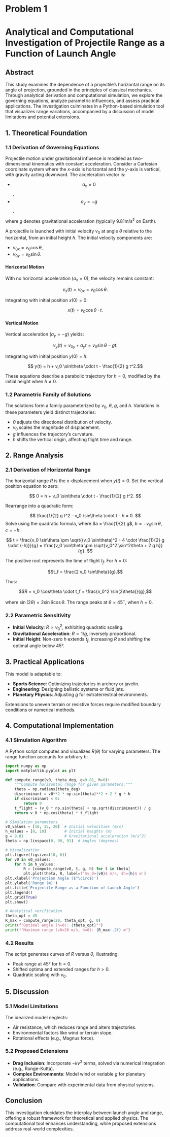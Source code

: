 # Problem 1

# Analytical and Computational Investigation of Projectile Range as a Function of Launch Angle

## Abstract
This study examines the dependence of a projectile’s horizontal range on its angle of projection, grounded in the principles of classical mechanics. Through analytical derivation and computational simulation, we explore the governing equations, analyze parametric influences, and assess practical applications. The investigation culminates in a Python-based simulation tool that visualizes range variations, accompanied by a discussion of model limitations and potential extensions.

## 1. Theoretical Foundation

### 1.1 Derivation of Governing Equations
Projectile motion under gravitational influence is modeled as two-dimensional kinematics with constant acceleration. Consider a Cartesian coordinate system where the $x$-axis is horizontal and the $y$-axis is vertical, with gravity acting downward. The acceleration vector is:
- $$a_x = 0$$,
- $$a_y = -g$$,

where $g$ denotes gravitational acceleration (typically $9.81$$\text{m/s}^2$ on Earth).

A projectile is launched with initial velocity $v_0$ at angle $\theta$ relative to the horizontal, from an initial height $h$. The initial velocity components are:
- $v_{0x} = v_0 \cos\theta$,
- $v_{0y} = v_0 \sin\theta$.

#### Horizontal Motion
With no horizontal acceleration ($a_x = 0$), the velocity remains constant:

$$ v_x(t) = v_{0x} = v_0 \cos\theta. $$

Integrating with initial position $x(0) = 0:$

$$x(t) = v_0 \cos\theta \cdot t. $$

#### Vertical Motion
Vertical acceleration ($a_y = -g$) yields:

$$v_y(t) = v_{0y} + a_y t = v_0 \sin\theta - g t.$$

Integrating with initial position $y(0) = h$:

$$
y(t) = h + v_0 \sin\theta \cdot t - \frac{1}{2} g t^2.$$

These equations describe a parabolic trajectory for $h = 0$, modified by the initial height when $h \neq 0$.

### 1.2 Parametric Family of Solutions
The solutions form a family parameterized by $v_0$, $\theta$, $g$, and $h$. Variations in these parameters yield distinct trajectories:
- $\theta$ adjusts the directional distribution of velocity.
- $v_0$ scales the magnitude of displacement.
- $g$ influences the trajectory’s curvature.
- $h$ shifts the vertical origin, affecting flight time and range.

## 2. Range Analysis

### 2.1 Derivation of Horizontal Range
The horizontal range $R$ is the $x$-displacement when $y(t) = 0$. Set the vertical position equation to zero:

$$
0 = h + v_0 \sin\theta \cdot t - \frac{1}{2} g t^2.
$$

Rearrange into a quadratic form:

$$
\frac{1}{2} g t^2 - v_0 \sin\theta \cdot t - h = 0.
$$
Solve using the quadratic formula, where $a = \frac{1}{2} g$, $b = -v_0 \sin\theta$, $c = -h:$

$$
t = \frac{v_0 \sin\theta \pm \sqrt{(v_0 \sin\theta)^2 - 4 \cdot \frac{1}{2} g \cdot (-h)}}{g} = \frac{v_0 \sin\theta \pm \sqrt{v_0^2 \sin^2\theta + 2 g h}}{g}. 
$$

The positive root represents the time of flight $t_f$. For $h = 0$:

$$t_f = \frac{2 v_0 \sin\theta}{g}.$$

Thus:

$$R = v_0 \cos\theta \cdot t_f = \frac{v_0^2 \sin(2\theta)}{g},$$

where $\sin(2\theta) = 2 \sin\theta \cos\theta$. The range peaks at $\theta = 45^\circ$, when $h = 0$.

### 2.2 Parametric Sensitivity
- **Initial Velocity**: $R \propto v_0^2$, exhibiting quadratic scaling.
- **Gravitational Acceleration**: $R \propto 1/g$, inversely proportional.
- **Initial Height**: Non-zero $h$ extends $t_f$, increasing $R$ and shifting the optimal angle below 45°.

## 3. Practical Applications
This model is adaptable to:
- **Sports Science**: Optimizing trajectories in archery or javelin.
- **Engineering**: Designing ballistic systems or fluid jets.
- **Planetary Physics**: Adjusting $g$ for extraterrestrial environments.

Extensions to uneven terrain or resistive forces require modified boundary conditions or numerical methods.

## 4. Computational Implementation

### 4.1 Simulation Algorithm
A Python script computes and visualizes $R(\theta)$ for varying parameters. The range function accounts for arbitrary $h$:

```python
import numpy as np
import matplotlib.pyplot as plt

def compute_range(v0, theta_deg, g=9.81, h=0):
    """Compute horizontal range for given parameters."""
    theta = np.radians(theta_deg)
    discriminant = v0**2 * np.sin(theta)**2 + 2 * g * h
    if discriminant < 0:
        return 0
    t_flight = (v_0 * np.sin(theta) + np.sqrt(discriminant)) / g
    return v_0 * np.cos(theta) * t_flight

# Simulation parameters
v0_values = [10, 15, 20]  # Initial velocities (m/s)
h_values = [0, 10]        # Initial heights (m)
g = 9.81                  # Gravitational acceleration (m/s^2)
theta = np.linspace(0, 90, 91)  # Angles (degrees)

# Visualization
plt.figure(figsize=(10, 6))
for v0 in v0_values:
    for h in h_values:
        R = [compute_range(v0, t, g, h) for t in theta]
        plt.plot(theta, R, label=f'$v_0={v0}$ m/s, $h={h}$ m')
plt.xlabel('Projection Angle ($^\circ$)')
plt.ylabel('Range (m)')
plt.title('Projectile Range as a Function of Launch Angle')
plt.legend()
plt.grid(True)
plt.show()

# Analytical verification
theta_opt = 45
R_max = compute_range(20, theta_opt, g, 0)
print(f"Optimal angle (h=0): {theta_opt}°")
print(f"Maximum range (v0=20 m/s, h=0): {R_max:.2f} m")
```

### 4.2 Results
The script generates curves of $R$ versus $\theta$, illustrating:
- Peak range at 45° for $h = 0$.
- Shifted optima and extended ranges for $h > 0$.
- Quadratic scaling with $v_0$.

## 5. Discussion

### 5.1 Model Limitations
The idealized model neglects:
- Air resistance, which reduces range and alters trajectories.
- Environmental factors like wind or terrain slope.
- Rotational effects (e.g., Magnus force).

### 5.2 Proposed Extensions
- **Drag Inclusion**: Incorporate $-k v^2$ terms, solved via numerical integration (e.g., Runge-Kutta).
- **Complex Environments**: Model wind or variable $g$ for planetary applications.
- **Validation**: Compare with experimental data from physical systems.

## Conclusion
This investigation elucidates the interplay between launch angle and range, offering a robust framework for theoretical and applied physics. The computational tool enhances understanding, while proposed extensions address real-world complexities.

